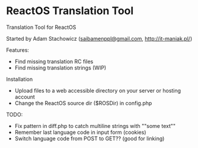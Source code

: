 # ReactOS Translation Tool
Translation Tool for ReactOS

Started by Adam Stachowicz (saibamenppl@gmail.com, http://it-maniak.pl/)

Features:
- Find missing translation RC files
- Find missing translation strings (WIP)

Installation
* Upload files to a web accessible directory on your server or hosting account
* Change the ReactOS source dir ($ROSDir) in config.php

TODO:
- Fix pattern in diff.php to catch multiline strings with ""some text""
- Remember last language code in input form (cookies)
- Switch language code from POST to GET?? (good for linking)